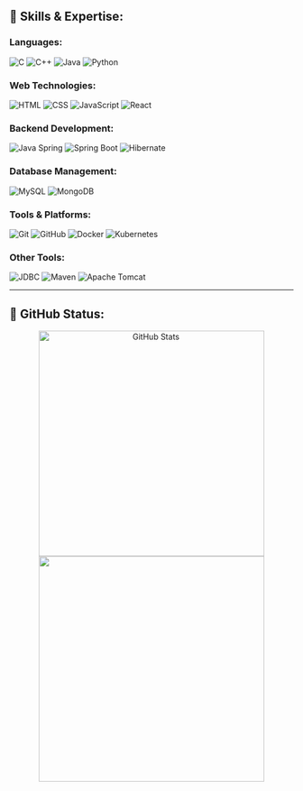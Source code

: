 ## 💼 Skills & Expertise:

### Languages:
![C](https://img.shields.io/badge/c-%2300599C.svg?style=for-the-badge&logo=c)
![C++](https://img.shields.io/badge/c++-%2300599C.svg?style=for-the-badge&logo=c%2B%2B)
![Java](https://img.shields.io/badge/java-%23ED8B00.svg?style=for-the-badge&logo=java)
![Python](https://img.shields.io/badge/python-3670A0?style=for-the-badge&logo=python&logoColor=ffdd54)

### Web Technologies:
![HTML](https://img.shields.io/badge/html5-%23E34F26.svg?style=for-the-badge&logo=html5)
![CSS](https://img.shields.io/badge/css3-%231572B6.svg?style=for-the-badge&logo=css3)
![JavaScript](https://img.shields.io/badge/javascript-%23323330.svg?style=for-the-badge&logo=javascript&logoColor=%23F7DF1E)
![React](https://img.shields.io/badge/React-61DAFB.svg?style=for-the-badge&logo=react&logoColor=blue)

### Backend Development:
![Java Spring](https://img.shields.io/badge/Spring-6DB33F.svg?style=for-the-badge&logo=spring&logoColor=white)
![Spring Boot](https://img.shields.io/badge/Spring%20Boot-6DB33F.svg?style=for-the-badge&logo=spring-boot&logoColor=white)
![Hibernate](https://img.shields.io/badge/Hibernate-59666C.svg?style=for-the-badge&logo=hibernate&logoColor=white)

### Database Management:
![MySQL](https://img.shields.io/badge/mysql-%2300f.svg?style=for-the-badge&logo=mysql&logoColor=white)
![MongoDB](https://img.shields.io/badge/MongoDB-47A248.svg?style=for-the-badge&logo=mongodb&logoColor=white)

### Tools & Platforms:
![Git](https://img.shields.io/badge/git-%23F05033.svg?style=for-the-badge&logo=git&logoColor=white)
![GitHub](https://img.shields.io/badge/github-%23121011.svg?style=for-the-badge&logo=github&logoColor=white)
![Docker](https://img.shields.io/badge/docker-%230db7ed.svg?style=for-the-badge&logo=docker&logoColor=white)
![Kubernetes](https://img.shields.io/badge/kubernetes-%23326ce5.svg?style=for-the-badge&logo=kubernetes&logoColor=white)

### Other Tools:
![JDBC](https://img.shields.io/badge/JDBC-007396.svg?style=for-the-badge&logo=jdbc&logoColor=white)
![Maven](https://img.shields.io/badge/Maven-green.svg?style=for-the-badge&logo=apache-maven&logoColor=white)
![Apache Tomcat](https://img.shields.io/badge/Apache%20Tomcat-D22128.svg?style=for-the-badge&logo=apache-tomcat&logoColor=white)

---

## 🚀 GitHub Status:

<div align="center">
  <img width=400 src="https://github-readme-stats.vercel.app/api?username=Abhinavrajsrivastav&show_icons=true&theme=transparent&hide_border=true&hide=contribs&hide_rank=true" alt="GitHub Stats" />
  <img width=400 src="https://streak-stats.demolab.com/?user=Abhinavrajsrivastav&theme=transparent&hide_border=true" />
</div>
